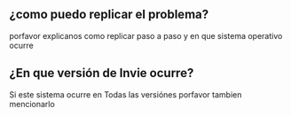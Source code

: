 ## ¿como puedo replicar el problema?
porfavor explicanos como replicar paso a paso y en que sistema operativo ocurre 
## ¿En que versión de Invie ocurre?
Si este sistema ocurre en Todas las versiónes porfavor tambien mencionarlo
